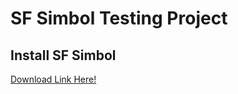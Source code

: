 # SF Simbol Testing Project

## Install SF Simbol

[Download Link Here!](https://devimages-cdn.apple.com/design/resources/download/SF-Symbols-6.dmg)
